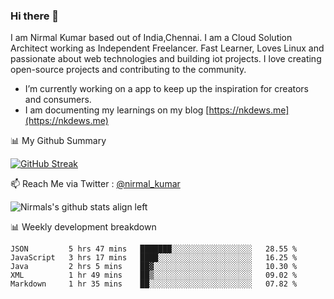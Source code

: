 ### Hi there 👋

 I am Nirmal Kumar based out of India,Chennai. I am a Cloud Solution Architect working as Independent Freelancer. Fast Learner, Loves Linux and passionate about web technologies and building iot projects. I love creating open-source projects and contributing to the community.

- I’m currently working on a app to keep up the inspiration for creators and consumers.
- I am documenting my learnings on my blog [https://nkdews.me](https://nkdews.me)


📊 My Github Summary

[![GitHub Streak](https://github-readme-streak-stats.herokuapp.com?user=nk-gears&theme=dark&hide_border=true&date_format=M%20j%5B%2C%20Y%5D)](https://git.io/streak-stats)


📫 Reach Me via  Twitter : [@nirmal_kumar](https://twitter.com/nirmal_kumar)

![Nirmals's github stats align left](https://github-readme-stats.vercel.app/api?username=nk-gears&show_icons=true)


📊 Weekly development breakdown

<!--START_SECTION:waka-->
```text
JSON         5 hrs 47 mins   ███████░░░░░░░░░░░░░░░░░░   28.55 % 
JavaScript   3 hrs 17 mins   ████░░░░░░░░░░░░░░░░░░░░░   16.25 % 
Java         2 hrs 5 mins    ██▓░░░░░░░░░░░░░░░░░░░░░░   10.30 % 
XML          1 hr 49 mins    ██▒░░░░░░░░░░░░░░░░░░░░░░   09.02 % 
Markdown     1 hr 35 mins    ██░░░░░░░░░░░░░░░░░░░░░░░   07.82 % 
```
<!--END_SECTION:waka-->


